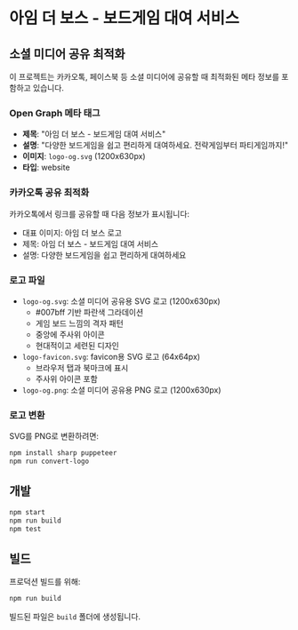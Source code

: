 # 아임 더 보스 - 보드게임 대여 서비스

## 소셜 미디어 공유 최적화

이 프로젝트는 카카오톡, 페이스북 등 소셜 미디어에 공유할 때 최적화된 메타 정보를 포함하고 있습니다.

### Open Graph 메타 태그

- **제목**: "아임 더 보스 - 보드게임 대여 서비스"
- **설명**: "다양한 보드게임을 쉽고 편리하게 대여하세요. 전략게임부터 파티게임까지!"
- **이미지**: `logo-og.svg` (1200x630px)
- **타입**: website

### 카카오톡 공유 최적화

카카오톡에서 링크를 공유할 때 다음 정보가 표시됩니다:
- 대표 이미지: 아임 더 보스 로고
- 제목: 아임 더 보스 - 보드게임 대여 서비스
- 설명: 다양한 보드게임을 쉽고 편리하게 대여하세요

### 로고 파일

- `logo-og.svg`: 소셜 미디어 공유용 SVG 로고 (1200x630px)
  - #007bff 기반 파란색 그라데이션
  - 게임 보드 느낌의 격자 패턴
  - 중앙에 주사위 아이콘
  - 현대적이고 세련된 디자인
- `logo-favicon.svg`: favicon용 SVG 로고 (64x64px)
  - 브라우저 탭과 북마크에 표시
  - 주사위 아이콘 포함
- `logo-og.png`: 소셜 미디어 공유용 PNG 로고 (1200x630px)

### 로고 변환

SVG를 PNG로 변환하려면:

```bash
npm install sharp puppeteer
npm run convert-logo
```

## 개발

```bash
npm start
npm run build
npm test
```

## 빌드

프로덕션 빌드를 위해:

```bash
npm run build
```

빌드된 파일은 `build` 폴더에 생성됩니다.
